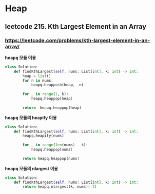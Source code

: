 # Heap

## leetcode 215. Kth Largest Element in an Array

### https://leetcode.com/problems/kth-largest-element-in-an-array/

**heapq 모듈 이용**

```py
class Solution:
    def findKthLargest(self, nums: List[int], k: int) -> int:
        heap = list()
        for n in nums:
            heapq.heappush(heap, -n)
        
        for _ in range(1, k):
            heapq.heappop(heap)
        
        return -heapq.heappop(heap)
```

**heapq 모듈의 heapify 이용**

```py
class Solution:
    def findKthLargest(self, nums: List[int], k: int) -> int:
        heapq.heapify(nums)
        
        for _ in range(len(nums) - k):
            heapq.heappop(nums)
            
        return heapq.heappop(nums)
```

**heapq 모듈의 nlargest 이용**

```py
class Solution:
    def findKthLargest(self, nums: List[int], k: int) -> int:
        return heapq.nlargest(k, nums)[-1]
```